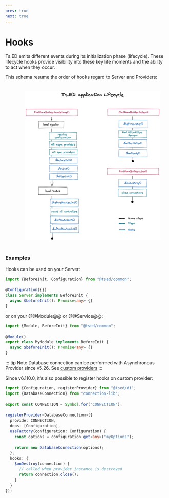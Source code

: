 ```yaml
---
prev: true
next: true
---
```


# Hooks

Ts.ED emits different events during its initialization
phase (lifecycle). These lifecycle hooks provide visibility into these key life moments and the ability to act
when they occur.

This schema resume the order of hooks regard to Server and Providers:

<figure><img src="./../assets/hooks-in-sequence.png" style="max-height: 500px; padding: 20px"></figure>

### Examples

Hooks can be used on your Server:

```typescript
import {BeforeInit, Configuration} from "@tsed/common";

@Configuration({})
class Server implements BeforeInit {
  async $beforeInit(): Promise<any> {}
}
```

or on your @@Module@@ or @@Service@@:

```typescript
import {Module, BeforeInit} from "@tsed/common";

@Module()
export class MyModule implements BeforeInit {
  async $beforeInit(): Promise<any> {}
}
```

::: tip Note
Database connection can be performed with Asynchronous Provider since v5.26. See [custom providers](/docs/custom-providers.md)
:::

Since v6.110.0, it's also possible to register hooks on custom provider:

```typescript
import {Configuration, registerProvider} from "@tsed/di";
import {DatabaseConnection} from "connection-lib";

export const CONNECTION = Symbol.for("CONNECTION");

registerProvider<DatabaseConnection>({
  provide: CONNECTION,
  deps: [Configuration],
  useFactory(configuration: Configuration) {
    const options = configuration.get<any>("myOptions");

    return new DatabaseConnection(options);
  },
  hooks: {
    $onDestroy(connection) {
      // called when provider instance is destroyed
      return connection.close();
    }
  }
});
```
